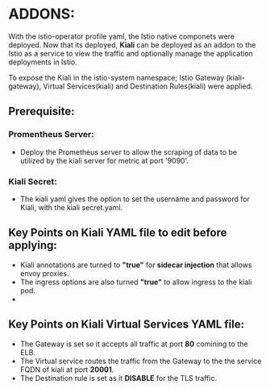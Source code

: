 # ADDONS:

With the istio-operator profile yaml, the Istio native componets were deployed. Now that its deployed, **Kiali** can be deployed as an addon to the Istio as a service to view the traffic and optionally manage the application deployments in Istio.

To expose the Kiali in the istio-system namespace; Istio Gateway (kiali-gateway), Virtual Services(kiali) and Destination Rules(kiali) were applied.

## Prerequisite:

### Promentheus Server:

  - Deploy the Prometheus server to allow the scraping of data to be utilized by the kiali server for metric at port '9090'.
### Kiali Secret:

  - The kiali yaml gives the option to set the username and password for Kiali, with the kiali secret.yaml.


## Key Points on Kiali YAML file to edit before applying: 

- Kiali annotations are turned to **"true"** for **sidecar injection** that allows envoy proxies.
- The ingress options are also turned **"true"** to allow ingress to the kiali pod.
-   
## Key Points on Kiali Virtual Services YAML file:

- The Gateway is set so it accepts all traffic at port **80** comining to the ELB. 
- The Virtual service routes the traffic from the Gateway to the the service FQDN of kiali at port **20001**.
- The Destination rule is set as it **DISABLE** for the TLS traffic. 
